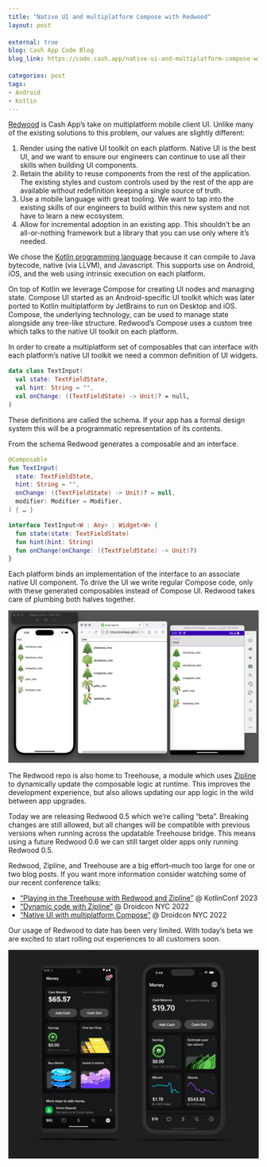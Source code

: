 ```yaml
---
title: "Native UI and multiplatform Compose with Redwood"
layout: post

external: true
blog: Cash App Code Blog
blog_link: https://code.cash.app/native-ui-and-multiplatform-compose-with-redwood

categories: post
tags:
- Android
- Kotlin
---
```


[Redwood](https://github.com/cashapp/redwood) is Cash App’s take on multiplatform mobile client UI. Unlike many of the existing solutions to this problem, our values are slightly different:

1. Render using the native UI toolkit on each platform. Native UI is the best UI, and we want to ensure our engineers can continue to use all their skills when building UI components.
2. Retain the ability to reuse components from the rest of the application. The existing styles and custom controls used by the rest of the app are available without redefinition keeping a single source of truth.
3. Use a mobile language with great tooling. We want to tap into the existing skills of our engineers to build within this new system and not have to learn a new ecosystem.
4. Allow for incremental adoption in an existing app. This shouldn’t be an all-or-nothing framework but a library that you can use only where it’s needed.

We chose the [Kotlin programming language](https://kotlinlang.org/) because it can compile to Java bytecode, native (via LLVM), and Javascript. This supports use on Android, iOS, and the web using intrinsic execution on each platform.

On top of Kotlin we leverage Compose for creating UI nodes and managing state. Compose UI started as an Android-specific UI toolkit which was later ported to Kotlin multiplatform by JetBrains to run on Desktop and iOS. Compose, the underlying technology, can be used to manage state alongside any tree-like structure. Redwood’s Compose uses a custom tree which talks to the native UI toolkit on each platform.

In order to create a multiplatform set of composables that can interface with each platform’s native UI toolkit we need a common definition of UI widgets.

```kotlin
data class TextInput(
  val state: TextFieldState,
  val hint: String = "",
  val onChange: ((TextFieldState) -> Unit)? = null,
)
```

These definitions are called the schema. If your app has a formal design system this will be a programmatic representation of its contents.

From the schema Redwood generates a composable and an interface.

```kotlin
@Composable
fun TextInput(
  state: TextFieldState,
  hint: String = "",
  onChange: ((TextFieldState) -> Unit)? = null,
  modifier: Modifier = Modifier,
) { … }
```
```kotlin
interface TextInput<W : Any> : Widget<W> {
  fun state(state: TextFieldState)
  fun hint(hint: String)
  fun onChange(onChange: ((TextFieldState) -> Unit)?)
}
```

Each platform binds an implementation of the interface to an associate native UI component. To drive the UI we write regular Compose code, only with these generated composables instead of Compose UI. Redwood takes care of plumbing both halves together.

![Screenshot showing the iOS simulator, a web browser, and the Android emulator each running a version of the same app which is an input box containing the word "tree" and below it a list of five emoji images and their names which all contain the word "tree"](/static/post-image/redwood-1.png)

The Redwood repo is also home to Treehouse, a module which uses [Zipline](https://code.cash.app/zipline) to dynamically update the composable logic at runtime. This improves the development experience, but also allows updating our app logic in the wild between app upgrades.

Today we are releasing Redwood 0.5 which we’re calling “beta”. Breaking changes are still allowed, but all changes will be compatible with previous versions when running across the updatable Treehouse bridge. This means using a future Redwood 0.6 we can still target older apps only running Redwood 0.5.

Redwood, Zipline, and Treehouse are a big effort–much too large for one or two blog posts. If you want more information consider watching some of our recent conference talks:

- [“Playing in the Treehouse with Redwood and Zipline”](https://www.youtube.com/watch?v=G4LK_euTadU) @ KotlinConf 2023
- [“Dynamic code with Zipline”](https://www.droidcon.com/2022/09/29/dynamic-code-with-zipline/) @ Droidcon NYC 2022
- [“Native UI with multiplatform Compose”](https://www.droidcon.com/2022/09/29/native-ui-with-multiplatform-compose/) @ Droidcon NYC 2022

Our usage of Redwood to date has been very limited. With today’s beta we are excited to start rolling out experiences to all customers soon.

![Screenshot of Cash App running on iOS and Android showing the same "Money" screen with items like a cash balance and tiles for savings, taxes, and investing](/static/post-image/redwood-2.png)
